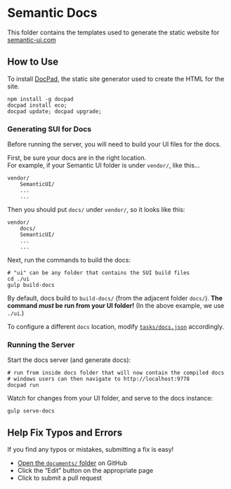 # Semantic Docs

This folder contains the templates used to generate the static website for [semantic-ui.com](http://www.semantic-ui.com)

## How to Use


To install [DocPad](http://github.com/docpad/docpad), the static site generator used to create the HTML for the site.
```
npm install -g docpad
docpad install eco;
docpad update; docpad upgrade;
```

### Generating SUI for Docs

Before running the server, you will need to build your UI files for the docs. 

First, be sure your docs are in the right location.  
For example, if your Semantic UI folder is under `vendor/`, like this...

    vendor/
        SemanticUI/
        ...
        ...

Then you should put `docs/` under `vendor/`, so it looks like this:

    vendor/
        docs/
        SemanticUI/
        ...
        ...

Next, run the commands to build the docs:

```
# "ui" can be any folder that contains the SUI build files
cd ./ui
gulp build-docs
```

By default, docs build to `build-docs/` (from the adjacent folder `docs/`). 
**The command _must_ be run from your UI folder!** (In the above example, we use `./ui`.) 

To configure a different `docs` location, modify [ `tasks/docs.json`](https://github.com/Semantic-Org/Semantic-UI/blob/master/tasks/admin/docs.json) accordingly.


### Running the Server

Start the docs server (and generate docs):

```
# run from inside docs folder that will now contain the compiled docs 
# windows users can then navigate to http://localhost:9778
docpad run
```


Watch for changes from your UI folder, and serve to the docs instance:

```
gulp serve-docs
```


## Help Fix Typos and Errors

If you find any typos or mistakes, submitting a fix is easy!

- [Open the `documents/` folder](https://github.com/Semantic-Org/Semantic-UI-Docs/tree/master/server/documents) on GitHub
- Click the “Edit” button on the appropriate page
- Click to submit a pull request

